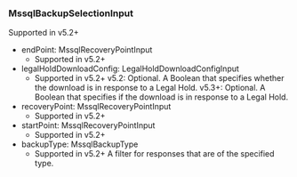 ### MssqlBackupSelectionInput
Supported in v5.2+

- endPoint: MssqlRecoveryPointInput
  - Supported in v5.2+
- legalHoldDownloadConfig: LegalHoldDownloadConfigInput
  - Supported in v5.2+
      v5.2: Optional. A Boolean that specifies whether the download is in response to a Legal Hold.
      v5.3+: Optional. A Boolean that specifies if the download is in response to a Legal Hold.
- recoveryPoint: MssqlRecoveryPointInput
  - Supported in v5.2+
- startPoint: MssqlRecoveryPointInput
  - Supported in v5.2+
- backupType: MssqlBackupType
  - Supported in v5.2+
      A filter for responses that are of the specified type.
